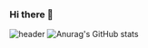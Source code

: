### Hi there 👋
![header](https://capsule-render.vercel.app/api?type=wave&color=auto&height=300&section=header&text=GaSeong%20render&fontSize=90)
![Anurag's GitHub stats](https://github-readme-stats.vercel.app/api?username=NohGaSeong&show_icons=true&theme=radical)
